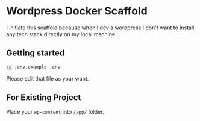 # Wordpress Docker Scaffold

I initiate this scaffold because when I dev a wordpress I don't want to install any tech stack directly on my local machine.

## Getting started

```sh
cp .env.example .env
```

Please edit that file as your want.

## For Existing Project

Place your `wp-content` into `/app/` folder.